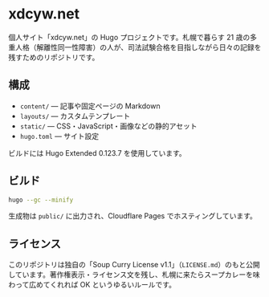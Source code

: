 # xdcyw.net

個人サイト「xdcyw.net」の Hugo プロジェクトです。札幌で暮らす 21 歳の多重人格（解離性同一性障害）の人が、司法試験合格を目指しながら日々の記録を残すためのリポジトリです。

## 構成
- `content/` — 記事や固定ページの Markdown
- `layouts/` — カスタムテンプレート
- `static/` — CSS・JavaScript・画像などの静的アセット
- `hugo.toml` — サイト設定

ビルドには Hugo Extended 0.123.7 を使用しています。

## ビルド
```bash
hugo --gc --minify
```
生成物は `public/` に出力され、Cloudflare Pages でホスティングしています。

## ライセンス
このリポジトリは独自の「Soup Curry License v1.1」（`LICENSE.md`）のもと公開しています。著作権表示・ライセンス文を残し、札幌に来たらスープカレーを味わって広めてくれれば OK というゆるいルールです。
